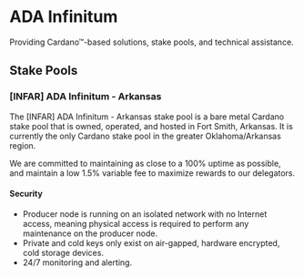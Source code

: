 # ADA Infinitum

Providing Cardano™-based solutions, stake pools, and technical assistance.

## Stake Pools
### [INFAR] ADA Infinitum - Arkansas 
The [INFAR] ADA Infinitum - Arkansas stake pool is a bare metal Cardano stake pool that is owned, operated, and hosted in Fort Smith, Arkansas. It is currently the only Cardano stake pool in the greater Oklahoma/Arkansas region.

We are committed to maintaining as close to a 100% uptime as possible, and maintain a low 1.5% variable fee to maximize rewards to our delegators.

#### Security
* Producer node is running on an isolated network with no Internet access, meaning physical access is required to perform any maintenance on the producer node.
* Private and cold keys only exist on air-gapped, hardware encrypted, cold storage devices.
* 24/7 monitoring and alerting.
